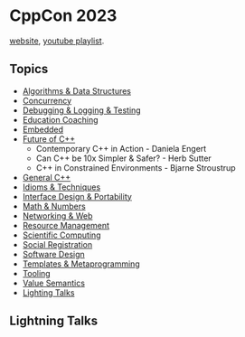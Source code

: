 <!--
ignore these words in spell check for this file
// cSpell:ignore
-->

# CppCon 2023

[website](https://cppcon.org/), [youtube playlist](https://www.youtube.com/playlist?list=PLHTh1InhhwT6c2JNtUiJkaH8YRqzhU7Ag).

## Topics

- [Algorithms & Data Structures](Algorithms%20&%20Data%20Structures.md)
- [Concurrency](Concurrency.md)
- [Debugging & Logging & Testing](Debugging%20&%20Logging%20&%20Testing.md)
- [Education Coaching](Education%20Coaching.md)
- [Embedded](Embedded.md)
- [Future of C++](Future%20of%20C++.md)
  - Contemporary C++ in Action - Daniela Engert
  - Can C++ be 10x Simpler & Safer? - Herb Sutter
  - C++ in Constrained Environments - Bjarne Stroustrup
- [General C++](General%20C++.md)
- [Idioms & Techniques](Idioms%20&%20Techniques.md)
- [Interface Design & Portability](Interface%20Design%20&%20Portability.md)
- [Math & Numbers](Math%20&%20Numbers.md)
- [Networking & Web](Networking%20&%20Web.md)
- [Resource Management](Resource%20Management.md)
- [Scientific Computing](Scientific%20Computing.md)
- [Social Registration](Social%20Registration.md)
- [Software Design](Software%20Design.md)
- [Templates & Metaprogramming](Templates%20&%20Metaprogramming.md)
- [Tooling](Tooling.md)
- [Value Semantics](Value%20Semantics.md)
- [Lighting Talks](#lightning-talks)

## Lightning Talks
